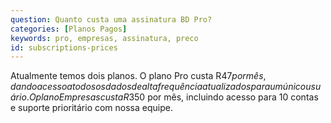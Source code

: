 ```yaml
---
question: Quanto custa uma assinatura BD Pro?
categories: [Planos Pagos]
keywords: pro, empresas, assinatura, preco
id: subscriptions-prices
---
```


Atualmente temos dois planos. O plano Pro custa R$47 por mês, dando acesso a todos os dados de alta frequência atualizados para um único usuário. O plano Empresas custa R$350 por mês, incluindo acesso para 10 contas e suporte prioritário com nossa equipe.
